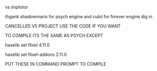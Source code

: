 vs imptotor

thgank shadowmario for psych engine and cubii for forever engine
dig in


CANCELLED V5 PROJECT USE THE CODE IF YOU WANT

TO COMPILE ITS THE SAME AS PSYCH EXCEPT

haxelib set flixel 4.11.0

haxelib set flixel-addons 2.11.0

PUT THESE IN COMMAND PROMPT TO COMPILE
